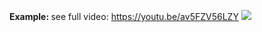 <b>Example: </b> 
 see full video: https://youtu.be/av5FZV56LZY
<image src="https://github.com/diha-o/RegistrationAnimation/blob/master/tgm8cV.gif"></image>
